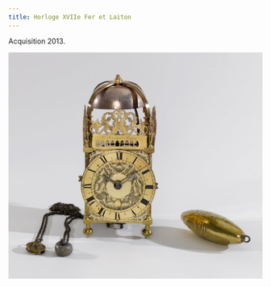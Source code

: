```yaml
---
title: Horloge XVIIe Fer et Laiton
---
```


Acquisition 2013.

![ Horloge XVII e Fer et Laiton acquisition 2013](/fichiers/oeuvres/2013-horloge.jpg)
